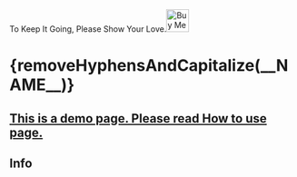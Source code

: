 <script lang="ts">
  import { removeHyphensAndCapitalize, HomeCards, SupportBanner, TechInfo, BellActiveAltOutline, insertObjectToArray, excludeByTitle, cards, info, pkg } from 'runes-webkit';
  import { A } from 'svelte-5-ui-lib';
  const cardsToExclude = ['Seven Props']
  const brand = {
    title: 'Brands, Regular, and Solid Icons',
    description: '2000+ SVG Icons.',
    icon: BellActiveAltOutline,
    icon_class: 'text-green-500'
  }
  let filteredCards = $state(insertObjectToArray(excludeByTitle(cards, cardsToExclude), brand, 2))

  const runaticsVersion = __RUNATICS_VERSION__;
  const runesMetaTagsVersion = __RUNES_METATAGS_VERSION__;
  let newPkg = $state({...pkg, runaticsVersion, runesMetaTagsVersion})
</script>

<SupportBanner>
    To Keep It Going, Please Show Your Love.<a href='https://ko-fi.com/Z8Z2CHALG' target='_blank'><img height='40' style='border:0px;height:40px;' src='https://storage.ko-fi.com/cdn/kofi3.png?v=3' alt='Buy Me a Coffee at ko-fi.com' /></a>
</SupportBanner>

<h1 class='flex justify-center my-8'>{removeHyphensAndCapitalize(__NAME__)}</h1>
<h2 class='flex justify-center my-8'><A href ='/how-to-use' aclass='underline'>This is a demo page. Please read  How to use page.</A> </h2>
<HomeCards cards={filteredCards}/>
<h2 class='flex justify-center my-8'>Info</h2>
<HomeCards cards={info} />
<TechInfo {...newPkg} />
